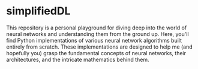 # simplifiedDL

This repository is a personal playground for diving deep into the world of neural networks and understanding them from the ground up. Here, you'll find Python implementations of various neural network algorithms built entirely from scratch. These implementations are designed to help me (and hopefully you) grasp the fundamental concepts of neural networks, their architectures, and the intricate mathematics behind them.
